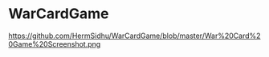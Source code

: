 # WarCardGame

https://github.com/HermSidhu/WarCardGame/blob/master/War%20Card%20Game%20Screenshot.png
